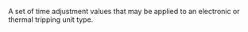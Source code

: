 ﻿A set of time adjustment values that may be applied to an electronic or thermal tripping unit type.
